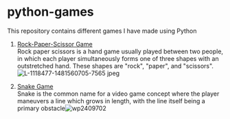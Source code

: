 # python-games
This repository contains different games I have made using Python

1. [Rock-Paper-Scissor Game](https://github.com/ArnabC27/python-games/blob/main/rock_paper_scissor.py) <br>
   Rock paper scissors is a hand game usually played between two people, in which each player simultaneously forms one of three shapes with an outstretched hand. These shapes are "rock", "paper", and "scissors".![L-1118477-1481560705-7565 jpeg](https://user-images.githubusercontent.com/70847577/116782961-b6eb4900-aaa9-11eb-9566-4b22fd16dfd3.jpg)
   
2. [Snake Game](https://github.com/ArnabC27/python-games/blob/main/snake-game.py) <br>
   Snake is the common name for a video game concept where the player maneuvers a line which grows in length, with the line itself being a primary obstacle![wp2409702](https://user-images.githubusercontent.com/70847577/116795989-85e53580-aaf6-11eb-8e0b-63a471f19e2e.jpg)




